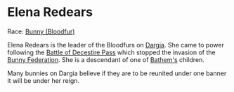 # Elena Redears

Race: [Bunny (Bloodfur)](../../races/bunnies.md)

Elena Redears is the leader of the Bloodfurs on [Dargia](../../locations/dargian_isles.md). She came to power following the [Battle of Decestire Pass]() which stopped
the invasion of the [Bunny Federation](../../factions/bunny_federation.md). She is a descendant of one of [Bathem's](./bathem.md) children.

Many bunnies on Dargia believe if they are to be reunited under one banner it will be under her reign.